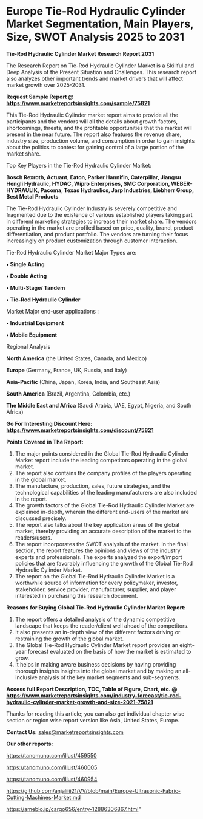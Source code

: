# Europe Tie-Rod Hydraulic Cylinder Market Segmentation, Main Players, Size, SWOT Analysis 2025 to 2031

<strong>Tie-Rod Hydraulic Cylinder Market Research Report 2031</strong>

The Research Report on Tie-Rod Hydraulic Cylinder Market is a Skillful and Deep Analysis of the Present Situation and Challenges. This research report also analyzes other important trends and market drivers that will affect market growth over 2025-2031.

<strong>Request Sample Report @ <a href=https://www.marketreportsinsights.com/sample/75821>https://www.marketreportsinsights.com/sample/75821</a></strong>

This Tie-Rod Hydraulic Cylinder market report aims to provide all the participants and the vendors will all the details about growth factors, shortcomings, threats, and the profitable opportunities that the market will present in the near future. The report also features the revenue share, industry size, production volume, and consumption in order to gain insights about the politics to contest for gaining control of a large portion of the market share.

Top Key Players in the Tie-Rod Hydraulic Cylinder Market:

<strong>Bosch Rexroth, Actuant, Eaton, Parker Hannifin, Caterpillar, Jiangsu Hengli Hydraulic, HYDAC, Wipro Enterprises, SMC Corporation, WEBER-HYDRAULIK, Pacoma, Texas Hydraulics, Jarp Industries, Liebherr Group, Best Metal Products</strong>

The Tie-Rod Hydraulic Cylinder Industry is severely competitive and fragmented due to the existence of various established players taking part in different marketing strategies to increase their market share. The vendors operating in the market are profiled based on price, quality, brand, product differentiation, and product portfolio. The vendors are turning their focus increasingly on product customization through customer interaction.

Tie-Rod Hydraulic Cylinder Market Major Types are:

<strong>• Single Acting

• Double Acting

• Multi-Stage/ Tandem

• Tie-Rod Hydraulic Cylinder</strong>

Market Major end-user applications :

<strong>• Industrial Equipment

• Mobile Equipment</strong>

Regional Analysis

</u><strong><b>North America</b></strong> (the United States, Canada, and Mexico)

<strong><b>Europe </b></strong>(Germany, France, UK, Russia, and Italy)

<strong><b>Asia-Pacific</b></strong> (China, Japan, Korea, India, and Southeast Asia)

<strong><b>South America</b></strong> (Brazil, Argentina, Colombia, etc.)

<strong><b>The Middle East and Africa</b></strong> (Saudi Arabia, UAE, Egypt, Nigeria, and South Africa)

<strong>Go For Interesting Discount Here: <a href=https://www.marketreportsinsights.com/discount/75821>https://www.marketreportsinsights.com/discount/75821</a></strong>

<strong>Points Covered in The Report:</strong>
<ol>
  <li>The major points considered in the Global Tie-Rod Hydraulic Cylinder Market report include the leading competitors operating in the global market.</li>
  <li>The report also contains the company profiles of the players operating in the global market.</li>
  <li>The manufacture, production, sales, future strategies, and the technological capabilities of the leading manufacturers are also included in the report.</li>
  <li>The growth factors of the Global Tie-Rod Hydraulic Cylinder Market are explained in-depth, wherein the different end-users of the market are discussed precisely.</li>
  <li>The report also talks about the key application areas of the global market, thereby providing an accurate description of the market to the readers/users.</li>
  <li>The report incorporates the SWOT analysis of the market. In the final section, the report features the opinions and views of the industry experts and professionals. The experts analyzed the export/import policies that are favorably influencing the growth of the Global Tie-Rod Hydraulic Cylinder Market.</li>
  <li>The report on the Global Tie-Rod Hydraulic Cylinder Market is a worthwhile source of information for every policymaker, investor, stakeholder, service provider, manufacturer, supplier, and player interested in purchasing this research document.</li>
</ol>
<strong>Reasons for Buying Global Tie-Rod Hydraulic Cylinder Market Report:</strong>

<ol>
  <li>The report offers a detailed analysis of the dynamic competitive landscape that keeps the reader/client well ahead of the competitors.</li>
  <li>It also presents an in-depth view of the different factors driving or restraining the growth of the global market.</li>
  <li>The Global Tie-Rod Hydraulic Cylinder Market report provides an eight-year forecast evaluated on the basis of how the market is estimated to grow.</li>
  <li>It helps in making aware business decisions by having providing thorough insights insights into the global market and by making an all-inclusive analysis of the key market segments and sub-segments.</li>
</ol>
<strong>Access full Report Description, TOC, Table of Figure, Chart, etc. @ <a href=https://www.marketreportsinsights.com/industry-forecast/tie-rod-hydraulic-cylinder-market-growth-and-size-2021-75821>https://www.marketreportsinsights.com/industry-forecast/tie-rod-hydraulic-cylinder-market-growth-and-size-2021-75821</a></strong>


Thanks for reading this article; you can also get individual chapter wise section or region wise report version like Asia, United States, Europe.

<strong>Contact Us:</strong>
sales@marketreportsinsights.com

<strong>Our other reports:</strong>

<a href=https://tanomuno.com/illust/459550>https://tanomuno.com/illust/459550</a>

<a href=https://tanomuno.com/illust/460005>https://tanomuno.com/illust/460005</a>

<a href=https://tanomuno.com/illust/460954>https://tanomuno.com/illust/460954</a>

<a href=https://github.com/anjaliiii21/VV/blob/main/Europe-Ultrasonic-Fabric-Cutting-Machines-Market.md>https://github.com/anjaliiii21/VV/blob/main/Europe-Ultrasonic-Fabric-Cutting-Machines-Market.md</a>

<a href=https://ameblo.jp/cargo656/entry-12886306867.html>https://ameblo.jp/cargo656/entry-12886306867.html</a>"

